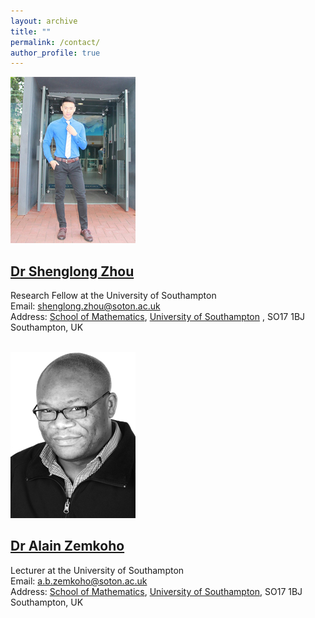 ```yaml
---
layout: archive
title: ""   
permalink: /contact/
author_profile: true
---
```


![Dr Shenglong Zhou](/images/slzhou.jpg)

[Dr Shenglong Zhou](https://shenglongzhou.github.io) 
---

Research Fellow at the University of Southampton <br> 
Email: shenglong.zhou@soton.ac.uk <br> 
Address: [School of Mathematics](https://www.southampton.ac.uk/maths),  [University of Southampton](https://www.southampton.ac.uk/) ,  SO17 1BJ Southampton, UK <br> <br>

![Dr Alain Zemkoho](/images/zem.png) 

[Dr Alain Zemkoho](http://www.southampton.ac.uk/~abz1e14/)
---
Lecturer at the  University of Southampton <br>
Email: a.b.zemkoho@soton.ac.uk <br> 
Address: [School of Mathematics](https://www.southampton.ac.uk/maths), [University of Southampton](https://www.southampton.ac.uk/), SO17 1BJ Southampton, UK

